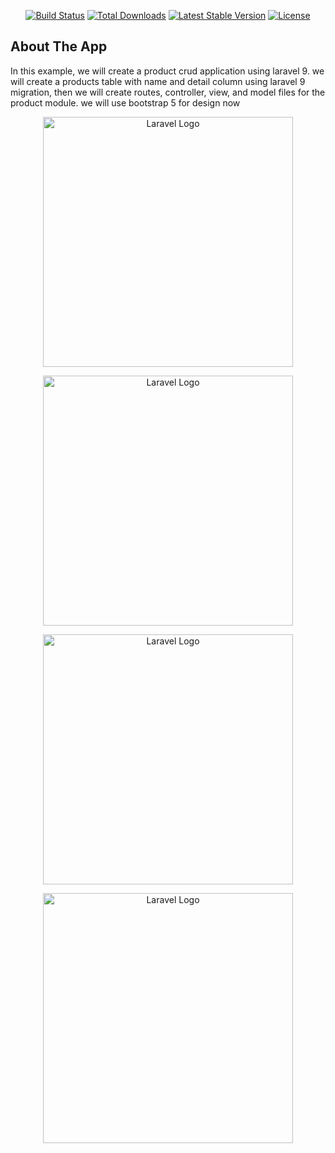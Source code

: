 
<p align="center">
<a href="https://github.com/laravel/framework/actions"><img src="https://github.com/laravel/framework/workflows/tests/badge.svg" alt="Build Status"></a>
<a href="https://packagist.org/packages/laravel/framework"><img src="https://img.shields.io/packagist/dt/laravel/framework" alt="Total Downloads"></a>
<a href="https://packagist.org/packages/laravel/framework"><img src="https://img.shields.io/packagist/v/laravel/framework" alt="Latest Stable Version"></a>
<a href="https://packagist.org/packages/laravel/framework"><img src="https://img.shields.io/packagist/l/laravel/framework" alt="License"></a>
</p>

## About The App
In this example, we will create a product crud application using laravel 9. we will create a products table with name and detail column using laravel 9 migration, then we will create routes, controller, view, and model files for the product module. we will use bootstrap 5 for design now

 <p align="center"><a href="https://laravel.com" target="_blank"><img src="https://github.com/MogahidGaffar/laravel9-crud/blob/main/public/screenshots/1.png)" width="400" alt="Laravel Logo"></a></p>


 <p align="center"><a href="https://laravel.com" target="_blank"><img src="https://github.com/MogahidGaffar/laravel9-crud/blob/main/public/screenshots/2.png)" width="400" alt="Laravel Logo"></a></p>



 <p align="center"><a href="https://laravel.com" target="_blank"><img src="https://github.com/MogahidGaffar/laravel9-crud/blob/main/public/screenshots/3.png)" width="400" alt="Laravel Logo"></a></p>



 <p align="center"><a href="https://laravel.com" target="_blank"><img src="https://github.com/MogahidGaffar/laravel9-crud/blob/main/public/screenshots/4.png)" width="400" alt="Laravel Logo"></a></p>

